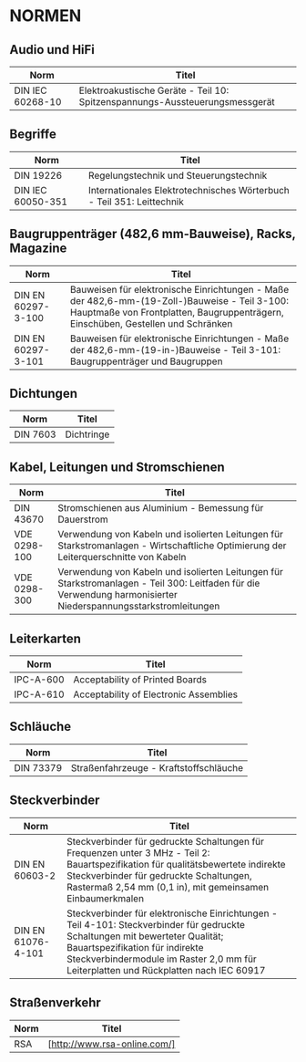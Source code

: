 # NORMEN

## Audio und HiFi
| Norm               | Titel |
|--------------------|-------|
| DIN IEC 60268-10   | Elektroakustische Geräte - Teil 10: Spitzenspannungs-Aussteuerungsmessgerät |

## Begriffe
| Norm               | Titel |
|--------------------|-------|
| DIN 19226          | Regelungstechnik und Steuerungstechnik |
| DIN IEC 60050-351  | Internationales Elektrotechnisches Wörterbuch - Teil 351: Leittechnik |

## Baugruppenträger (482,6 mm-Bauweise), Racks, Magazine
| Norm               | Titel |
|--------------------|-------|
| DIN EN 60297-3-100 | Bauweisen für elektronische Einrichtungen - Maße der 482,6-mm-(19-Zoll-)Bauweise - Teil 3-100: Hauptmaße von Frontplatten, Baugruppenträgern, Einschüben, Gestellen und Schränken |
| DIN EN 60297-3-101 | Bauweisen für elektronische Einrichtungen - Maße der 482,6-mm-(19-in-)Bauweise - Teil 3-101: Baugruppenträger und Baugruppen |

## Dichtungen
| Norm               | Titel |
|--------------------|-------|
| DIN 7603           | Dichtringe |

## Kabel, Leitungen und Stromschienen
| Norm               | Titel |
|--------------------|-------|
| DIN 43670          | Stromschienen aus Aluminium - Bemessung für Dauerstrom |
| VDE 0298-100       | Verwendung von Kabeln und isolierten Leitungen für Starkstromanlagen - Wirtschaftliche Optimierung der Leiterquerschnitte von Kabeln |
| VDE 0298-300       | Verwendung von Kabeln und isolierten Leitungen für Starkstromanlagen - Teil 300: Leitfaden für die Verwendung harmonisierter Niederspannungsstarkstromleitungen |

## Leiterkarten
| Norm               | Titel |
|--------------------|-------|
| IPC-A-600          | Acceptability of Printed Boards |
| IPC-A-610          | Acceptability of Electronic Assemblies |

## Schläuche
| Norm               | Titel |
|--------------------|-------|
| DIN 73379          | Straßenfahrzeuge - Kraftstoffschläuche |

## Steckverbinder
| Norm               | Titel |
|--------------------|-------|
| DIN EN 60603-2     | Steckverbinder für gedruckte Schaltungen für Frequenzen unter 3 MHz - Teil 2: Bauartspezifikation für qualitätsbewertete indirekte Steckverbinder für gedruckte Schaltungen, Rastermaß 2,54 mm (0,1 in), mit gemeinsamen Einbaumerkmalen |
| DIN EN 61076-4-101 | Steckverbinder für elektronische Einrichtungen - Teil 4-101: Steckverbinder für gedruckte Schaltungen mit bewerteter Qualität; Bauartspezifikation für indirekte Steckverbindermodule im Raster 2,0 mm für Leiterplatten und Rückplatten nach IEC 60917 |

## Straßenverkehr
| Norm               | Titel |
|--------------------|-------|
| RSA                | [http://www.rsa-online.com/] |
